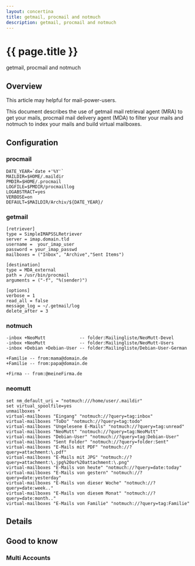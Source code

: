 ```yaml
---
layout: concertina
title: getmail, procmail and notmuch 
description: getmail, procmail and notmuch 
---
```


# {{ page.title }}

getmail, procmail and notmuch 

## Overview

This article may helpful for mail-power-users.

This document describes the use of getmail mail retrieval agent (MRA)
to get your mails, procmail  mail delivery agent (MDA) to filter your
mails and notmuch to index your mails and build virtual mailboxes. 

## Configuration

### procmail

	DATE_YEAR=`date +'%Y'`
	MAILDIR=$HOME/.maildir
	PMDIR=$HOME/.procmail
	LOGFILE=$PMDIR/procmaillog
	LOGABSTRACT=yes
	VERBOSE=on
	DEFAULT=$MAILDIR/Archiv/${DATE_YEAR}/

### getmail

	[retriever]
	type = SimpleIMAPSSLRetriever
	server = imap.domain.tld
	username =  your_imap_user
	password = your_imap_passwd
	mailboxes = ("Inbox", "Archive","Sent Items")
	
 	[destination]
 	type = MDA_external
 	path = /usr/bin/procmail
 	arguments = ("-f", "%(sender)")
	
	[options]
	verbose = 1
	read_all = false
	message_log = ~/.getmail/log
	delete_after = 3

### notmuch

	-inbox +NeoMutt 			-- folder:Mailingliste/NeoMutt-Devel
	-inbox +NeoMutt 			-- folder:Mailingliste/NeoMutt-Users
	-inbox +Debian +Debian-User -- folder:Mailingliste/Debian-User-German
	
	+Familie -- from:mama@domain.de
	+Familie -- from:papa@domain.de
	
	+Firma -- from:@meineFirma.de

### neomutt

	set nm_default_uri = "notmuch:///home/user/.maildir"
	set virtual_spoolfile=yes
	unmailboxes *
	virtual-mailboxes "Eingang" "notmuch://?query=tag:inbox"
	virtual-mailboxes "ToDo" "notmuch://?query=tag:todo"
	virtual-mailboxes "Ungelesene E-Mails" "notmuch://?query=tag:unread"
	virtual-mailboxes "NeoMutt" "notmuch://?query=tag:NeoMutt"
	virtual-mailboxes "Debian-User" "notmuch://?query=tag:Debian-User"
	virtual-mailboxes "Sent Folder" "notmuch://?query=folder:Sent"
	virtual-mailboxes "E-Mails mit PDF" "notmuch://?query=attachment:\.pdf"
	virtual-mailboxes "E-Mails mit JPG" "notmuch://?query=attachment:\.jpg%20or%20attachment:\.png"
	virtual-mailboxes "E-Mails von heute" "notmuch://?query=date:today"
	virtual-mailboxes "E-Mails von gestern" "notmuch://?query=date:yesterday"
	virtual-mailboxes "E-Mails von dieser Woche" "notmuch://?query=date:week.."
	virtual-mailboxes "E-Mails von diesem Monat" "notmuch://?query=date:month.."
	virtual-mailboxes "E-Mails von Familie" "notmuch://?query=tag:Familie"

## Details

## Good to know

### Multi Accounts




